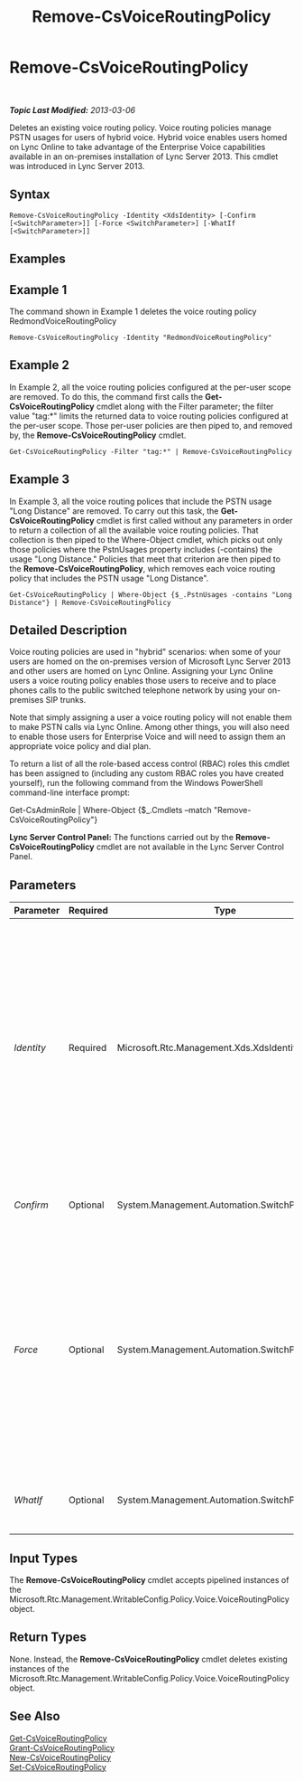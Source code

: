 ﻿---
title: Remove-CsVoiceRoutingPolicy
TOCTitle: Remove-CsVoiceRoutingPolicy
ms:assetid: 3729e908-5c0d-4970-bdff-5869ba2082c9
ms:mtpsurl: https://technet.microsoft.com/en-us/library/JJ204799(v=OCS.15)
ms:contentKeyID: 48183821
ms.date: 07/23/2014
mtps_version: v=OCS.15
---

<div data-xmlns="http://www.w3.org/1999/xhtml">

<div class="topic" data-xmlns="http://www.w3.org/1999/xhtml" data-msxsl="urn:schemas-microsoft-com:xslt" data-cs="http://msdn.microsoft.com/en-us/">

<div data-asp="http://msdn2.microsoft.com/asp">

# Remove-CsVoiceRoutingPolicy

</div>

<div id="mainSection">

<div id="mainBody">

<span> </span>

_**Topic Last Modified:** 2013-03-06_

Deletes an existing voice routing policy. Voice routing policies manage PSTN usages for users of hybrid voice. Hybrid voice enables users homed on Lync Online to take advantage of the Enterprise Voice capabilities available in an on-premises installation of Lync Server 2013. This cmdlet was introduced in Lync Server 2013.

<div>

## Syntax

    Remove-CsVoiceRoutingPolicy -Identity <XdsIdentity> [-Confirm [<SwitchParameter>]] [-Force <SwitchParameter>] [-WhatIf [<SwitchParameter>]]

</div>

<span id="Examples"></span>

<div>

## Examples

<div>

## Example 1

The command shown in Example 1 deletes the voice routing policy RedmondVoiceRoutingPolicy

    Remove-CsVoiceRoutingPolicy -Identity "RedmondVoiceRoutingPolicy"

</div>

<div>

## Example 2

In Example 2, all the voice routing policies configured at the per-user scope are removed. To do this, the command first calls the **Get-CsVoiceRoutingPolicy** cmdlet along with the Filter parameter; the filter value "tag:\*" limits the returned data to voice routing policies configured at the per-user scope. Those per-user policies are then piped to, and removed by, the **Remove-CsVoiceRoutingPolicy** cmdlet.

    Get-CsVoiceRoutingPolicy -Filter "tag:*" | Remove-CsVoiceRoutingPolicy

</div>

<div>

## Example 3

In Example 3, all the voice routing polices that include the PSTN usage "Long Distance" are removed. To carry out this task, the **Get-CsVoiceRoutingPolicy** cmdlet is first called without any parameters in order to return a collection of all the available voice routing policies. That collection is then piped to the Where-Object cmdlet, which picks out only those policies where the PstnUsages property includes (-contains) the usage "Long Distance." Policies that meet that criterion are then piped to the **Remove-CsVoiceRoutingPolicy**, which removes each voice routing policy that includes the PSTN usage "Long Distance".

    Get-CsVoiceRoutingPolicy | Where-Object {$_.PstnUsages -contains "Long Distance"} | Remove-CsVoiceRoutingPolicy

</div>

</div>

<span id="DetailedDescription"></span>

<div>

## Detailed Description

Voice routing policies are used in "hybrid" scenarios: when some of your users are homed on the on-premises version of Microsoft Lync Server 2013 and other users are homed on Lync Online. Assigning your Lync Online users a voice routing policy enables those users to receive and to place phones calls to the public switched telephone network by using your on-premises SIP trunks.

Note that simply assigning a user a voice routing policy will not enable them to make PSTN calls via Lync Online. Among other things, you will also need to enable those users for Enterprise Voice and will need to assign them an appropriate voice policy and dial plan.

To return a list of all the role-based access control (RBAC) roles this cmdlet has been assigned to (including any custom RBAC roles you have created yourself), run the following command from the Windows PowerShell command-line interface prompt:

Get-CsAdminRole | Where-Object {$\_.Cmdlets –match "Remove-CsVoiceRoutingPolicy"}

**Lync Server Control Panel:** The functions carried out by the **Remove-CsVoiceRoutingPolicy** cmdlet are not available in the Lync Server Control Panel.

</div>

<div>

## Parameters


<table>
<colgroup>
<col style="width: 25%" />
<col style="width: 25%" />
<col style="width: 25%" />
<col style="width: 25%" />
</colgroup>
<thead>
<tr class="header">
<th>Parameter</th>
<th>Required</th>
<th>Type</th>
<th>Description</th>
</tr>
</thead>
<tbody>
<tr class="odd">
<td><p><em>Identity</em></p></td>
<td><p>Required</p></td>
<td><p>Microsoft.Rtc.Management.Xds.XdsIdentity</p></td>
<td><p>Unique identifier for the voice routing policy to be removed. To &quot;remove&quot; the global policy, use the following syntax:</p>
<p>-Identity global</p>
<p>Note that the global policy cannot actually be removed. Instead, all the properties in that policy will be reset to their default values.</p>
<p>To remove a per-user policy, use syntax similar to this:</p>
<p>-Identity &quot;RedmondVoiceRoutingPolicy&quot;</p>
<p>You cannot use wildcards when specifying a policy Identity.</p></td>
</tr>
<tr class="even">
<td><p><em>Confirm</em></p></td>
<td><p>Optional</p></td>
<td><p>System.Management.Automation.SwitchParameter</p></td>
<td><p>Prompts you for confirmation before executing the command.</p></td>
</tr>
<tr class="odd">
<td><p><em>Force</em></p></td>
<td><p>Optional</p></td>
<td><p>System.Management.Automation.SwitchParameter</p></td>
<td><p>If this parameter is present, the policy will automatically be removed even if it is currently assigned to at least one user.</p>
<p>If this parameter is not present, then the <strong>Remove-CsVoiceRoutingPolicy</strong> cmdlet will not automatically remove a per-user policy that is assigned to at least one user. Instead, a confirmation prompt will appear asking if you are sure that you want to remove the policy. You must answer yes (by pressing the Y key) before the command will continue and the policy will be removed.</p></td>
</tr>
<tr class="even">
<td><p><em>WhatIf</em></p></td>
<td><p>Optional</p></td>
<td><p>System.Management.Automation.SwitchParameter</p></td>
<td><p>Describes what would happen if you executed the command without actually executing the command.</p></td>
</tr>
</tbody>
</table>


</div>

<span id="InputTypes"></span>

<div>

## Input Types

The **Remove-CsVoiceRoutingPolicy** cmdlet accepts pipelined instances of the Microsoft.Rtc.Management.WritableConfig.Policy.Voice.VoiceRoutingPolicy object.

</div>

<span id="ReturnTypes"></span>

<div>

## Return Types

None. Instead, the **Remove-CsVoiceRoutingPolicy** cmdlet deletes existing instances of the Microsoft.Rtc.Management.WritableConfig.Policy.Voice.VoiceRoutingPolicy object.

</div>

<div>

## See Also


[Get-CsVoiceRoutingPolicy](get-csvoiceroutingpolicy.md)  
[Grant-CsVoiceRoutingPolicy](grant-csvoiceroutingpolicy.md)  
[New-CsVoiceRoutingPolicy](new-csvoiceroutingpolicy.md)  
[Set-CsVoiceRoutingPolicy](set-csvoiceroutingpolicy.md)  
  

</div>

</div>

<span> </span>

</div>

</div>

</div>

